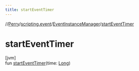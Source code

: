 ```yaml
---
title: startEventTimer
---
```

//[Perry](../../../index.html)/[scripting.event](../index.html)/[EventInstanceManager](index.html)/[startEventTimer](start-event-timer.html)



# startEventTimer



[jvm]\
fun [startEventTimer](start-event-timer.html)(time: [Long](https://kotlinlang.org/api/latest/jvm/stdlib/kotlin/-long/index.html))




